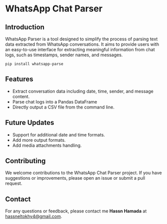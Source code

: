 # WhatsApp Chat Parser

## Introduction
WhatsApp Parser is a tool designed to simplify the process of parsing text data extracted from WhatsApp conversations. It aims to provide users with an easy-to-use interface for extracting meaningful information from chat logs, such as timestamps, sender names, and messages.

```
pip install whatsapp-parse
```

## Features
- Extract conversation data including date, time, sender, and message content.  
- Parse chat logs into a Pandas DataFrame
- Directly output a CSV file from the command line.

## Future Updates
- Support for additional date and time formats. 
- Add more output formats.
- Add media attachments handling.

## Contributing
We welcome contributions to the WhatsApp Chat Parser project. If you have suggestions or improvements, please open an issue or submit a pull request.

## Contact
For any questions or feedback, please contact me **Hassn Hamada** at hassneltokhy4@gmail.com.
